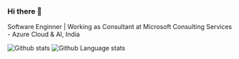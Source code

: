 ### Hi there 👋

Software Enginner | Working as Consultant at Microsoft Consulting Services - Azure Cloud & AI, India

![Github stats](https://github-readme-stats.vercel.app/api?username=deep-mm&hide=issues&show_icons=true&count_private=true&theme=dark) ![Github Language stats](https://github-readme-stats.vercel.app/api/top-langs/?username=deep-mm&langs_count=5&theme=dracula&count_private=true&theme=dark)

<!--
**deep-mm/deep-mm** is a ✨ _special_ ✨ repository because its `README.md` (this file) appears on your GitHub profile.

Here are some ideas to get you started:

- 🔭 I’m currently working on ...
- 🌱 I’m currently learning ...
- 👯 I’m looking to collaborate on ...
- 🤔 I’m looking for help with ...
- 💬 Ask me about ...
- 📫 How to reach me: ...
- 😄 Pronouns: ...
- ⚡ Fun fact: ...
-->
